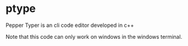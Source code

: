 # ptype
Pepper Typer is an cli code editor developed in c++


Note that this code can only work on windows in the windows terminal.
